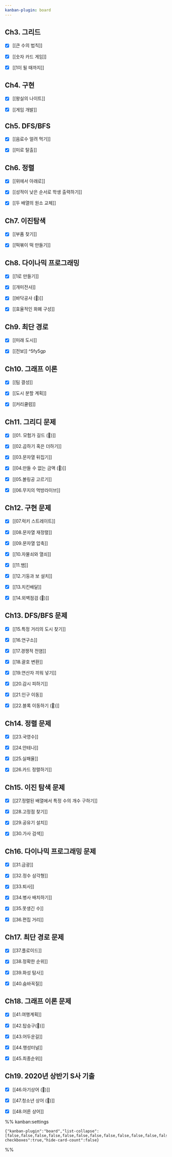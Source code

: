 ```yaml
---
kanban-plugin: board
---
```


## Ch3. 그리드

- [x] [[큰 수의 법칙]]
- [x] [[숫자 카드 게임]]
- [x] [[1이 될 때까지]]


## Ch4. 구현

- [x] [[왕실의 나이트]]
- [x] [[게임 개발]]


## Ch5. DFS/BFS

- [x] [[음료수 얼려 먹기]]
- [x] [[미로 탈출]]


## Ch6. 정렬

- [x] [[위에서 아래로]]
- [x] [[성적이 낮은 순서로 학생 출력하기]]
- [x] [[두 배열의 원소 교체]]


## Ch7. 이진탐색

- [x] [[부품 찾기]]
- [x] [[떡볶이 떡 만들기]]


## Ch8. 다이나믹 프로그래밍

- [x] [[1로 만들기]]
- [x] [[개미전사]]
- [x] [[바닥공사 (🔺)]]
- [x] [[효율적인 화폐 구성]]


## Ch9. 최단 경로

- [x] [[미래 도시]]
- [x] [[전보]] ^5fy5gp


## Ch10. 그래프 이론

- [x] [[팀 결성]]
- [x] [[도시 분할 계획]]
- [x] [[커리큘럼]]


## Ch11. 그리디 문제

- [x] [[01. 모험가 길드 (🔺)]]
- [x] [[02.곱하기 혹은 더하기]]
- [x] [[03.문자열 뒤집기]]
- [x] [[04.만들 수 없는 금액 (💩)]]
- [x] [[05.볼링공 고르기]]
- [x] [[06.무지의 먹방라이브]]


## Ch12. 구현 문제

- [x] [[07.럭키 스트레이트]]
- [x] [[08.문자열 재정렬]]
- [x] [[09.문자열 압축]]
- [x] [[10.자물쇠와 열쇠]]
- [x] [[11.뱀]]
- [x] [[12.기둥과 보 설치]]
- [x] [[13.치킨배달]]
- [x] [[14.외벽점검 (🔺)]]


## Ch13. DFS/BFS 문제

- [x] [[15.특정 거리의 도시 찾기]]
- [x] [[16.연구소]]
- [x] [[17.경쟁적 전염]]
- [x] [[18.괄호 변환]]
- [x] [[19.연산자 끼워 넣기]]
- [x] [[20.감시 피하기]]
- [x] [[21.인구 이동]]
- [x] [[22.블록 이동하기 (🔺)]]


## Ch14. 정렬 문제

- [x] [[23.국영수]]
- [x] [[24.안테나]]
- [x] [[25.실패율]]
- [x] [[26.카드 정렬하기]]


## Ch15. 이진 탐색 문제

- [x] [[27.정렬된 배열에서 특정 수의 개수 구하기]]
- [x] [[28.고정점 찾기]]
- [x] [[29.공유기 설치]]
- [x] [[30.가사 검색]]


## Ch16. 다이나믹 프로그래밍 문제

- [x] [[31.금광]]
- [x] [[32.정수 삼각형]]
- [x] [[33.퇴사]]
- [x] [[34.병사 배치하기]]
- [x] [[35.못생긴 수]]
- [x] [[36.편집 거리]]


## Ch17. 최단 경로 문제

- [x] [[37.플로이드]]
- [x] [[38.정확한 순위]]
- [x] [[39.화성 탐사]]
- [x] [[40.숨바꼭질]]


## Ch18. 그래프 이론 문제

- [x] [[41.여행계획]]
- [x] [[42.탑승구(🔺)]]
- [x] [[43.어두운길]]
- [x] [[44.행성터널]]
- [x] [[45.최종순위]]


## Ch19. 2020년 상반기 S사 기출

- [x] [[46.아기상어 (🔺)]]
- [x] [[47.청소년 상어 (🔺)]]
- [x] [[48.어른 상어]]




%% kanban:settings
```
{"kanban-plugin":"board","list-collapse":[false,false,false,false,false,false,false,false,false,false,false,false,false,false,false,false,false],"show-checkboxes":true,"hide-card-count":false}
```
%%